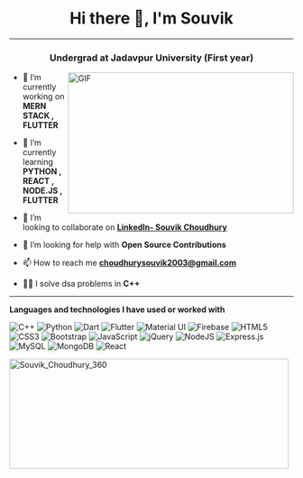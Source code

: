 <h1 align="center">Hi there 👋, I'm Souvik </h1>
<hr>
<h3 align="center">Undergrad at Jadavpur University (First year) </h3>
<img align="right" alt="GIF" src="https://miro.medium.com/max/875/1*Urc28sbnORGOW5oyohQ06g.gif" width="400px" height="250" />
</a>


- 🔭 I’m currently working on **MERN STACK , FLUTTER**

- 🌱 I’m currently learning **PYTHON , REACT , NODE.JS , FLUTTER**

- 👯 I’m looking to collaborate on **[LinkedIn- Souvik Choudhury](https://www.linkedin.com/in/souvik-choudhury-07275a1b1/)**

- 🤝 I’m looking for help with **Open Source Contributions**

- 📫 How to reach me **choudhurysouvik2003@gmail.com**

- 👨‍💻 I solve dsa problems in **C++**



<hr>

**Languages and technologies I have used or worked with** 

<img style="display:inline;" alt="C++" src="https://img.shields.io/badge/c++%20-%2300599C.svg?&style=for-the-badge&logo=c%2B%2B&ogoColor=white"/>
<img style="display:inline;" alt="Python" src="https://img.shields.io/badge/python%20-%2314354C.svg?&style=for-the-badge&logo=python&logoColor=white"/>
<img style="display:inline;" alt="Dart" src="https://img.shields.io/badge/dart-%230175C2.svg?&style=for-the-badge&logo=dart&logoColor=white"/>
<img style="display:inline;" alt="Flutter" src="https://img.shields.io/badge/Flutter%20-%2302569B.svg?&style=for-the-badge&logo=Flutter&logoColor=white" />
<img alt="Material UI" src="https://img.shields.io/badge/material%20ui%20-%230081CB.svg?&style=for-the-badge&logo=material-ui&logoColor=white"/>
<img alt="Firebase" src="https://img.shields.io/badge/firebase%20-%23039BE5.svg?&style=for-the-badge&logo=firebase"/>
<img alt="HTML5" src="https://img.shields.io/badge/html5%20-%23E34F26.svg?&style=for-the-badge&logo=html5&logoColor=white"/>
<img alt="CSS3" src="https://img.shields.io/badge/css3%20-%231572B6.svg?&style=for-the-badge&logo=css3&logoColor=white"/>
<img alt="Bootstrap" src="https://img.shields.io/badge/bootstrap%20-%23563D7C.svg?&style=for-the-badge&logo=bootstrap&logoColor=white"/>
<img alt="JavaScript" src="https://img.shields.io/badge/javascript%20-%23323330.svg?&style=for-the-badge&logo=javascript&logoColor=%23F7DF1E"/>
<img alt="jQuery" src="https://img.shields.io/badge/jquery%20-%230769AD.svg?&style=for-the-badge&logo=jquery&logoColor=white"/>
<img alt="NodeJS" src="https://img.shields.io/badge/node.js%20-%2343853D.svg?&style=for-the-badge&logo=node.js&logoColor=white"/>
<img alt="Express.js" src="https://img.shields.io/badge/express.js%20-%23404d59.svg?&style=for-the-badge"/>
<img alt="MySQL" src="https://img.shields.io/badge/mysql-%2300f.svg?&style=for-the-badge&logo=mysql&logoColor=white"/>
<img alt="MongoDB" src ="https://img.shields.io/badge/MongoDB-%234ea94b.svg?&style=for-the-badge&logo=mongodb&logoColor=white"/>
<img alt="React" src="https://img.shields.io/badge/react%20-%2320232a.svg?&style=for-the-badge&logo=react&logoColor=%2361DAFB"/>




<p><img align="center" src="https://github-readme-stats.vercel.app/api?username=SouvikChoudhury360&theme=dark&show_icons=true" height="195" width="495" alt="Souvik_Choudhury_360" /></p>
